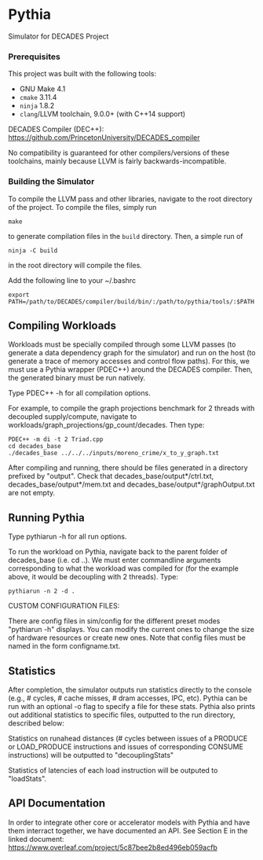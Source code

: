 # Pythia

Simulator for DECADES Project

### Prerequisites

This project was built with the following tools:

 + GNU Make 4.1
 + `cmake` 3.11.4
 + `ninja` 1.8.2
 + `clang`/LLVM toolchain, 9.0.0+ (with C++14 support)
 
DECADES Compiler (DEC++): https://github.com/PrincetonUniversity/DECADES_compiler

No compatibility is guaranteed for other compilers/versions of these toolchains, mainly because LLVM is fairly backwards-incompatible.

### Building the Simulator

To compile the LLVM pass and other libraries, navigate to the root directory of the project. To compile the files, simply run

    make

to generate compilation files in the `build` directory. Then, a simple run of

    ninja -C build

in the root directory will compile the files. 

Add the following line to your ~/.bashrc
    
    export PATH=/path/to/DECADES/compiler/build/bin/:/path/to/pythia/tools/:$PATH

## Compiling Workloads
Workloads must be specially compiled through some LLVM passes (to generate a data dependency graph for the simulator) and run on the host (to generate a trace of memory accesses and control flow paths). For this, we must use a Pythia wrapper (PDEC++) around the DECADES compiler. Then, the generated binary must be run natively.

Type PDEC++ -h for all compilation options. 

For example, to compile the graph projections benchmark for 2 threads with decoupled supply/compute, navigate to workloads/graph_projections/gp_count/decades. Then type:
       
    PDEC++ -m di -t 2 Triad.cpp
    cd decades_base
    ./decades_base ../../../inputs/moreno_crime/x_to_y_graph.txt
      
After compiling and running, there should be files generated in a directory prefixed by "output". Check that decades_base/output*/ctrl.txt, decades_base/output*/mem.txt and decades_base/output*/graphOutput.txt are not empty. 

## Running Pythia

Type pythiarun -h for all run options. 

To run the workload on Pythia, navigate back to the parent folder of decades_base (i.e. cd ..). We must enter commandline arguments corresponding to what the workload was compiled for (for the example above, it would be decoupling with 2 threads). Type:
    
    pythiarun -n 2 -d .    

CUSTOM CONFIGURATION FILES:

There are config files in sim/config for the different preset modes "pythiarun -h" displays. You can modify the current ones to change the size of hardware resources or create new ones. Note that config files must be named in the form configname.txt. 

## Statistics

After completion, the simulator outputs run statistics directly to the console (e.g., # cycles, # cache misses, # dram accesses, IPC, etc). Pythia can be run with an optional -o flag to specify a file for these stats. Pythia also prints out additional statistics to specific files, outputted to the run directory, described below:

Statistics on runahead distances (# cycles between issues of a PRODUCE or LOAD_PRODUCE instructions and issues of corresponding CONSUME instructions) will be outputted to "decouplingStats" 

Statistics of latencies of each load instruction will be outputed to "loadStats".

## API Documentation

In order to integrate other core or accelerator models with Pythia and have them interract together, we have documented an API. See Section E in the linked document: https://www.overleaf.com/project/5c87bee2b8ed496eb059acfb
